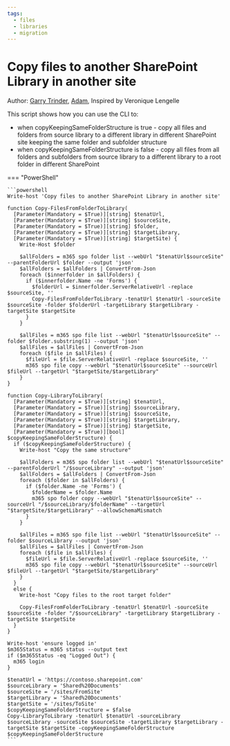 ```yaml
---
tags:
  - files
  - libraries
  - migration
---
```


# Copy files to another SharePoint Library in another site

Author: [Garry Trinder](https://github.com/garrytrinder), [Adam](https://github.com/Adam-it), Inspired by Veronique Lengelle

This script shows how you can use the CLI to:

- when copyKeepingSameFolderStructure is true - copy all files and folders from source library to a different library in different SharePoint site keeping the same folder and subfolder structure
- when copyKeepingSameFolderStructure is false - copy all files from all folders and subfolders from source library to a different library to a root folder in different SharePoint

=== "PowerShell"

    ```powershell
    Write-host 'Copy files to another SharePoint Library in another site'

    function Copy-FilesFromFolderToLibrary(
      [Parameter(Mandatory = $True)][string] $tenatUrl,
      [Parameter(Mandatory = $True)][string] $sourceSite,
      [Parameter(Mandatory = $True)][string] $folder,
      [Parameter(Mandatory = $True)][string] $targetLibrary,
      [Parameter(Mandatory = $True)][string] $targetSite) {
        Write-Host $folder

        $allFolders = m365 spo folder list --webUrl "$tenatUrl$sourceSite" --parentFolderUrl $folder --output 'json'
        $allFolders = $allFolders | ConvertFrom-Json
        foreach ($innerfolder in $allFolders) {
          if ($innerfolder.Name -ne 'Forms') {
            $folderUrl = $innerfolder.ServerRelativeUrl -replace $sourceSite, ''
            Copy-FilesFromFolderToLibrary -tenatUrl $tenatUrl -sourceSite $sourceSite -folder $folderUrl -targetLibrary $targetLibrary -targetSite $targetSite
          }
        }

        $allFiles = m365 spo file list --webUrl "$tenatUrl$sourceSite" --folder $folder.substring(1) --output 'json'
        $allFiles = $allFiles | ConvertFrom-Json
        foreach ($file in $allFiles) {
          $fileUrl = $file.ServerRelativeUrl -replace $sourceSite, ''
          m365 spo file copy --webUrl "$tenatUrl$sourceSite" --sourceUrl $fileUrl --targetUrl "$targetSite/$targetLibrary"
        }
    }

    function Copy-LibraryToLibrary(
      [Parameter(Mandatory = $True)][string] $tenatUrl,
      [Parameter(Mandatory = $True)][string] $sourceLibrary,
      [Parameter(Mandatory = $True)][string] $sourceSite,
      [Parameter(Mandatory = $True)][string] $targetLibrary,
      [Parameter(Mandatory = $True)][string] $targetSite,
      [Parameter(Mandatory = $True)][bool] $copyKeepingSameFolderStructure) {
      if ($copyKeepingSameFolderStructure) {
        Write-host "Copy the same structure"
        
        $allFolders = m365 spo folder list --webUrl "$tenatUrl$sourceSite" --parentFolderUrl "/$sourceLibrary" --output 'json'
        $allFolders = $allFolders | ConvertFrom-Json
        foreach ($folder in $allFolders) {
          if ($folder.Name -ne 'Forms') {
            $folderName = $folder.Name
            m365 spo folder copy --webUrl "$tenatUrl$sourceSite" --sourceUrl "/$sourceLibrary/$folderName" --targetUrl "$targetSite/$targetLibrary" --allowSchemaMismatch
          }
        }
        
        $allFiles = m365 spo file list --webUrl "$tenatUrl$sourceSite" --folder $sourceLibrary --output 'json'
        $allFiles = $allFiles | ConvertFrom-Json
        foreach ($file in $allFiles) {
          $fileUrl = $file.ServerRelativeUrl -replace $sourceSite, ''
          m365 spo file copy --webUrl "$tenatUrl$sourceSite" --sourceUrl $fileUrl --targetUrl "$targetSite/$targetLibrary"
        }
      }
      else {
        Write-host "Copy files to the root target folder"

        Copy-FilesFromFolderToLibrary -tenatUrl $tenatUrl -sourceSite $sourceSite -folder "/$sourceLibrary" -targetLibrary $targetLibrary -targetSite $targetSite
      }
    }

    Write-host 'ensure logged in'
    $m365Status = m365 status --output text
    if ($m365Status -eq "Logged Out") {
      m365 login
    }

    $tenatUrl = 'https://contoso.sharepoint.com'
    $sourceLibrary = 'Shared%20Documents'
    $sourceSite = '/sites/FromSite'
    $targetLibrary = 'Shared%20Documents'
    $targetSite = '/sites/ToSite'
    $copyKeepingSameFolderStructure = $false
    Copy-LibraryToLibrary -tenatUrl $tenatUrl -sourceLibrary $sourceLibrary -sourceSite $sourceSite -targetLibrary $targetLibrary -targetSite $targetSite -copyKeepingSameFolderStructure $copyKeepingSameFolderStructure
    ```

